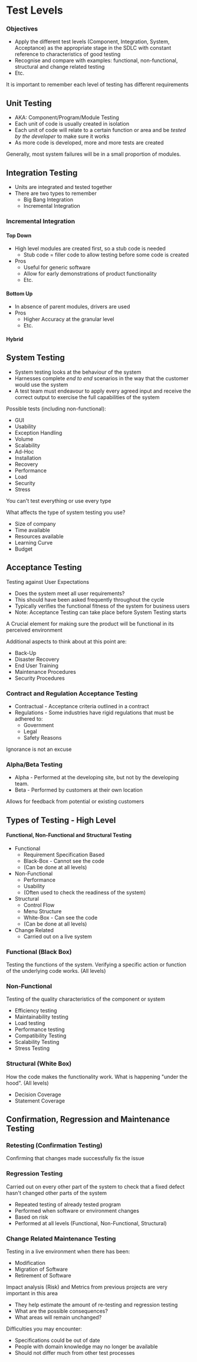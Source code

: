 # Test Levels
### Objectives
* Apply the different test levels (Component, Integration, System, Acceptance) as the appropriate stage in the SDLC with constant reference to characteristics of good testing
* Recognise and compare with examples: functional, non-functional, structural and change related testing
* Etc.

It is important to remember each level of testing has different requirements

## Unit Testing
* AKA: Component/Program/Module Testing
* Each unit of code is usually created in isolation
* Each unit of code will relate to a certain function or area and be *tested by the developer* to make sure it works
* As more code is developed, more and more tests are created

Generally, most system failures will be in a small proportion of modules.

## Integration Testing
* Units are integrated and tested together
* There are two types to remember
  * Big Bang Integration
  * Incremental Integration

### Incremental Integration
#### Top Down
* High level modules are created first, so a stub code is needed
  * Stub code = filler code to allow testing before some code is created
* Pros
  * Useful for generic software
  * Allow for early demonstrations of product functionality
  * Etc.
#### Bottom Up
* In absence of parent modules, drivers are used
* Pros
  * Higher Accuracy at the granular level
  * Etc.

#### Hybrid

## System Testing
* System testing looks at the behaviour of the system
* Harnesses complete *end to end* scenarios in the way that the customer would use the system
* A test team must endeavour to apply every agreed input and receive the correct output to exercise the full capabilities of the system

Possible tests (including non-functional):
* GUI
* Usability
* Exception Handling
* Volume
* Scalability
* Ad-Hoc
* Installation
* Recovery
* Performance
* Load
* Security
* Stress

You can't test everything or use every type

What affects the type of system testing you use?
* Size of company
* Time available
* Resources available
* Learning Curve
* Budget

## Acceptance Testing
Testing against User Expectations
* Does the system meet all user requirements?
* This should have been asked frequently throughout the cycle
* Typically verifies the functional fitness of the system for business users
* Note: Acceptance Testing can take place before System Testing starts

A Crucial element for making sure the product will be functional in its perceived environment

Additional aspects to think about at this point are:
* Back-Up
* Disaster Recovery
* End User Training
* Maintenance Procedures
* Security Procedures

### Contract and Regulation Acceptance Testing
* Contractual - Acceptance criteria outlined in a contract
* Regulations - Some industries have rigid regulations that must be adhered to:
  * Government
  * Legal
  * Safety Reasons

Ignorance is not an excuse

### Alpha/Beta Testing
* Alpha - Performed at the developing site, but not by the developing team.
* Beta - Performed by customers at their own location

Allows for feedback from potential or existing customers


## Types of Testing - High Level
#### Functional, Non-Functional and Structural Testing

* Functional
  * Requirement Specification Based
  * Black-Box - Cannot see the code
  * (Can be done at all levels)
* Non-Functional
  * Performance
  * Usability
  * (Often used to check the readiness of the system)
* Structural
  * Control Flow
  * Menu Structure
  * White-Box - Can see the code
  * (Can be done at all levels)
* Change Related
  * Carried out on a live system

### Functional (Black Box)
Testing the functions of the system. Verifying a specific action or function of the underlying code works. (All levels)

### Non-Functional
Testing of the quality characteristics of the component or system
* Efficiency testing
* Maintainability testing
* Load testing
* Performance testing
* Compatibility Testing
* Scalability Testing
* Stress Testing

### Structural (White Box)
How the code makes the functionality work. What is happening "under the hood". (All levels)
* Decision Coverage
* Statement Coverage

## Confirmation, Regression and Maintenance Testing
### Retesting (Confirmation Testing)
Confirming that changes made successfully fix the issue

### Regression Testing
Carried out on every other part of the system to check that a fixed defect hasn't changed other parts of the system
* Repeated testing of already tested program
* Performed when software or environment changes
* Based on risk
* Performed at all levels (Functional, Non-Functional, Structural)

### Change Related Maintenance Testing
Testing in a live environment when there has been:
* Modification
* Migration of Software
* Retirement of Software

Impact analysis (Risk) and Metrics from previous projects are very important in this area
* They help estimate the amount of re-testing and regression testing
* What are the possible consequences?
* What areas will remain unchanged?

Difficulties you may encounter:
* Specifications could be out of date
* People with domain knowledge may no longer be available
* Should not differ much from other test processes
